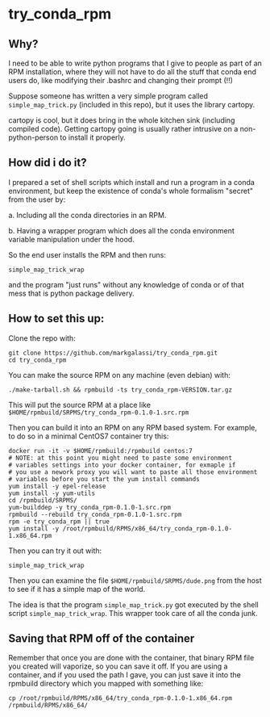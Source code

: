 # try_conda_rpm

## Why?

I need to be able to write python programs that I give to people as
part of an RPM installation, where they will not have to do all the
stuff that conda end users do, like modifying their .bashrc and
changing their prompt (!!)

Suppose someone has written a very simple program called
`simple_map_trick.py` (included in this repo), but it uses the library
cartopy.

cartopy is cool, but it does bring in the whole kitchen sink
(including compiled code).  Getting cartopy going is usually rather
intrusive on a non-python-person to install it properly.

## How did i do it?

I prepared a set of shell scripts which install and run a program in a
conda environment, but keep the existence of conda's whole formalism
"secret" from the user by:

a. Including all the conda directories in an RPM.

b. Having a wrapper program which does all the conda environment
variable manipulation under the hood.

So the end user installs the RPM and then runs:

```
simple_map_trick_wrap
```

and the program "just runs" without any knowledge of conda or of that
mess that is python package delivery.


## How to set this up:

Clone the repo with:

```
git clone https://github.com/markgalassi/try_conda_rpm.git
cd try_conda_rpm
```


You can make the source RPM on any machine (even debian) with:

```
./make-tarball.sh && rpmbuild -ts try_conda_rpm-VERSION.tar.gz
```

This will put the source RPM at a place like
`$HOME/rpmbuild/SRPMS/try_conda_rpm-0.1.0-1.src.rpm`

Then you can build it into an RPM on any RPM based system.  For
example, to do so in a minimal CentOS7 container try this:

```
docker run -it -v $HOME/rpmbuild:/rpmbuild centos:7
# NOTE: at this point you might need to paste some environment
# variables settings into your docker container, for exmaple if
# you use a nework proxy you will want to paste all those environment
# variables before you start the yum install commands
yum install -y epel-release
yum install -y yum-utils
cd /rpmbuild/SRPMS/
yum-builddep -y try_conda_rpm-0.1.0-1.src.rpm
rpmbuild --rebuild try_conda_rpm-0.1.0-1.src.rpm
rpm -e try_conda_rpm || true
yum install -y /root/rpmbuild/RPMS/x86_64/try_conda_rpm-0.1.0-1.x86_64.rpm
```

Then you can try it out with:

```
simple_map_trick_wrap
```

Then you can examine the file `$HOME/rpmbuild/SRPMS/dude.png` from the
host to see if it has a simple map of the world.

The idea is that the program `simple_map_trick.py` got executed by the
shell script `simple_map_trick_wrap`.  This wrapper took care of all
the conda junk.

## Saving that RPM off of the container

Remember that once you are done with the container, that binary RPM
file you created will vaporize, so you can save it off.  If you are
using a container, and if you used the path I gave, you can just save
it into the rpmbuild directory which you mapped with something like:

```
cp /root/rpmbuild/RPMS/x86_64/try_conda_rpm-0.1.0-1.x86_64.rpm /rpmbuild/RPMS/x86_64/
```
